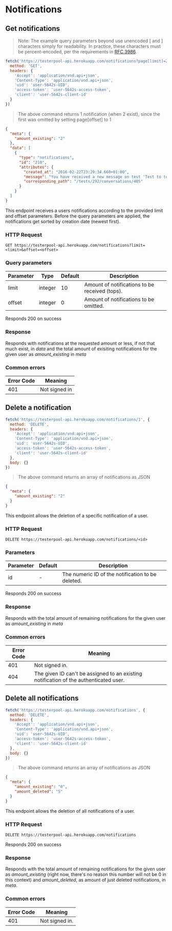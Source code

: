 # Notifications

## Get notifications

> Note: The example query parameters beyond use unencoded [ and ] characters simply for readability. In practice, these characters must be percent-encoded, per the requirements in <a href='http://tools.ietf.org/html/rfc3986#section-3.4'>RFC 3986</a>.

```javascript
fetch('https://testerpool-api.herokuapp.com/notifications?page[limit]=2&page[offset]=1', {
  method: 'GET',
  headers: {
    'Accept': 'application/vnd.api+json',
    'Content-Type': 'application/vnd.api+json',
    'uid': 'user-5642s-UID',
    'access-token': 'user-5642s-access-token',
    'client': 'user-5642s-client-id'
  }
})
```

> The above command returns 1 notification (when 2 exist), since the first was omitted by setting page[offset] to 1

```json
{
  "meta": {
    "amount_existing": "2"
  },
  "data": [
    {
      "type": "notifications",
      "id": "210",
      "attributes": {
        "created_at": "2016-02-22T23:29:34.660+01:00",
        "message": "You have received a new message on test 'Test to test a test'.",
        "corresponding_path": "/tests/292/conversations/405"
      }
    }
  ]
}
```

This endpoint receives a users notifications according to the provided limit and offset parameters. Before the query parameters are applied, the notifications get sorted by creation date (newest first).

### HTTP Request

`GET https://testerpool-api.herokuapp.com/notifications?limit=<limit>&offset=<offset>`

### Query parameters

Parameter | Type | Default | Description
--------- | ---- | ------- | -----------
limit | integer | 10 | Amount of notifications to be received (tops).
offset | integer | 0 | Amount of notifications to be omitted.

<aside class="success">
Responds 200 on success
</aside>

### Response

Responds with notifications at the requested amount or less, if not that much exist, in *data* and the total amount of exisiting notifications for the given user as *amount_existing* in *meta*

### Common errors

Error Code | Meaning
---------- | -------
401 | Not signed in



## Delete a notification

```javascript
fetch('https://testerpool-api.herokuapp.com/notifications/1', {
  method: 'DELETE',
  headers: {
    'Accept': 'application/vnd.api+json',
    'Content-Type': 'application/vnd.api+json',
    'uid': 'user-5642s-UID',
    'access-token': 'user-5642s-access-token',
    'client': 'user-5642s-client-id'
  },
  body: {}
})
```

> The above command returns an array of notifications as JSON

```json
{
  "meta": {
    "amount_existing": "2"
  }
}
```

This endpoint allows the deletion of a specific notification of a user.

### HTTP Request

`DELETE https://testerpool-api.herokuapp.com/notifications/<id>`

### Parameters

Parameter | Default | Description
--------- | ------- | -----------
id | - | The numeric ID of the notification to be deleted.

<aside class="success">
Responds 200 on success
</aside>

### Response

Responds with the total amount of remaining notifications for the given user as *amount_existing* in *meta*

### Common errors

Error Code | Meaning
---------- | -------
401 | Not signed in.
404 | The given ID can't be assigned to an existing notification of the authenticated user.


## Delete all notifications

```javascript
fetch('https://testerpool-api.herokuapp.com/notifications', {
  method: 'DELETE',
  headers: {
    'Accept': 'application/vnd.api+json',
    'Content-Type': 'application/vnd.api+json',
    'uid': 'user-5642s-UID',
    'access-token': 'user-5642s-access-token',
    'client': 'user-5642s-client-id'
  },
  body: {}
})
```

> The above command returns an array of notifications as JSON

```json
{
  "meta": {
    "amount_existing": "0",
    "amount_deleted": "5"
  }
}
```

This endpoint allows the deletion of all notifications of a user.

### HTTP Request

`DELETE https://testerpool-api.herokuapp.com/notifications`

<aside class="success">
Responds 200 on success
</aside>

### Response

Responds with the total amount of remaining notifications for the given user as *amount_existing* (right now, there's no reason this number will not be 0 in this context) and *amount_deleted*, as amount of just deleted notifications, in *meta*.

### Common errors

Error Code | Meaning
---------- | -------
401 | Not signed in.
